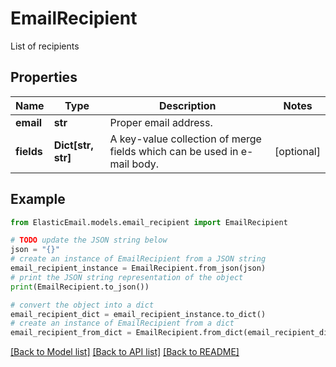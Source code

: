 # EmailRecipient

List of recipients

## Properties

Name | Type | Description | Notes
------------ | ------------- | ------------- | -------------
**email** | **str** | Proper email address. | 
**fields** | **Dict[str, str]** | A key-value collection of merge fields which can be used in e-mail body. | [optional] 

## Example

```python
from ElasticEmail.models.email_recipient import EmailRecipient

# TODO update the JSON string below
json = "{}"
# create an instance of EmailRecipient from a JSON string
email_recipient_instance = EmailRecipient.from_json(json)
# print the JSON string representation of the object
print(EmailRecipient.to_json())

# convert the object into a dict
email_recipient_dict = email_recipient_instance.to_dict()
# create an instance of EmailRecipient from a dict
email_recipient_from_dict = EmailRecipient.from_dict(email_recipient_dict)
```
[[Back to Model list]](../README.md#documentation-for-models) [[Back to API list]](../README.md#documentation-for-api-endpoints) [[Back to README]](../README.md)



